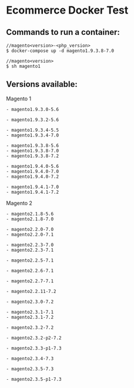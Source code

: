 # Ecommerce Docker Test

## Commands to run a container:


```
//magento<version>-<php_version>
$ docker-compose up -d magento1.9.3.8-7.0
```

```
//magento<version>
$ sh magento1
```

## Versions available:

Magento 1

```
- magento1.9.3.0-5.6
```

```
- magento1.9.3.2-5.6
```

```
- magento1.9.3.4-5.5
- magento1.9.3.4-7.0
```

```
- magento1.9.3.8-5.6
- magento1.9.3.8-7.0
- magento1.9.3.8-7.2
```

```
- magento1.9.4.0-5.6
- magento1.9.4.0-7.0
- magento1.9.4.0-7.2
```

```
- magento1.9.4.1-7.0
- magento1.9.4.1-7.2
```

Magento 2

```
- magento2.1.8-5.6
- magento2.1.8-7.0
```

```
- magento2.2.0-7.0
- magento2.2.0-7.1
```

```
- magento2.2.3-7.0
- magento2.2.3-7.1
```

```
- magento2.2.5-7.1
```

```
- magento2.2.6-7.1
```

```
- magento2.2.7-7.1
```

```
- magento2.2.11-7.2
```

```
- magento2.3.0-7.2
```

```
- magento2.3.1-7.1
- magento2.3.1-7.2
```

```
- magento2.3.2-7.2
```

```
- magento2.3.2-p2-7.2
```

```
- magento2.3.3-p1-7.3
```

```
- magento2.3.4-7.3
```

```
- magento2.3.5-7.3
```

```
- magento2.3.5-p1-7.3
```
